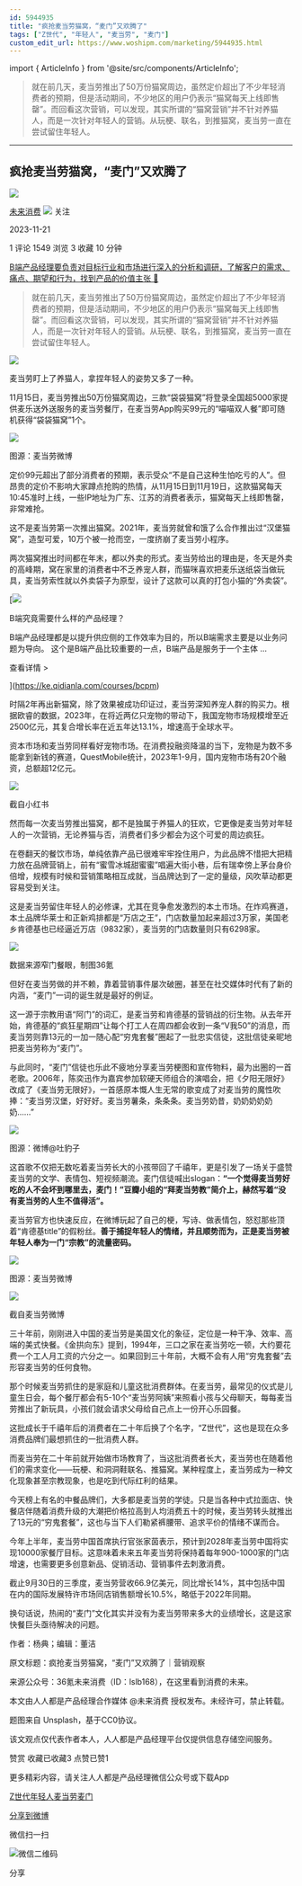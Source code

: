 ```yaml
---
id: 5944935
title: "疯抢麦当劳猫窝，“麦门”又欢腾了"
tags: ["Z世代", "年轻人", "麦当劳", "麦门"]
custom_edit_url: https://www.woshipm.com/marketing/5944935.html
---
```

import { ArticleInfo } from '@site/src/components/ArticleInfo';

<ArticleInfo
    author="未来消费"
    authorLink="https://www.woshipm.com/u/774470"
    published="2023-11-21"
    views={1549}
    comments={1}
    collects={3}
/>

> 就在前几天，麦当劳推出了50万份猫窝周边，虽然定价超出了不少年轻消费者的预期，但是活动期间，不少地区的用户仍表示“猫窝每天上线即售罄”。而回看这次营销，可以发现，其实所谓的“猫窝营销”并不针对养猫人，而是一次针对年轻人的营销。从玩梗、联名，到推猫窝，麦当劳一直在尝试留住年轻人。

---

## 疯抢麦当劳猫窝，“麦门”又欢腾了

[![](https://image.woshipm.com/wp-files/2021/08/tN96W2sN9qtbHPuqczNi.jpg!/both/72x72)](https://www.woshipm.com/u/774470)

[未来消费](https://www.woshipm.com/u/774470) ![](https://static.woshipm.com/tag/1122_1@2x.png) 关注

2023-11-21

1 评论 1549 浏览 3 收藏 10 分钟

[B端产品经理要负责对目标行业和市场进行深入的分析和调研，了解客户的需求、痛点、期望和行为，找到产品的价值主张 🔗](https://ke.qidianla.com/courses/bcpm)

> 就在前几天，麦当劳推出了50万份猫窝周边，虽然定价超出了不少年轻消费者的预期，但是活动期间，不少地区的用户仍表示“猫窝每天上线即售罄”。而回看这次营销，可以发现，其实所谓的“猫窝营销”并不针对养猫人，而是一次针对年轻人的营销。从玩梗、联名，到推猫窝，麦当劳一直在尝试留住年轻人。

![](https://image.woshipm.com/2023/04/13/d183b81c-d9e9-11ed-bd74-00163e0b5ff3.jpg)

麦当劳盯上了养猫人，拿捏年轻人的姿势又多了一种。

11月15日，麦当劳推出50万份猫窝周边，三款“袋袋猫窝”将登录全国超5000家提供麦乐送外送服务的麦当劳餐厅，在麦当劳App购买99元的“喵喵双人餐”即可随机获得“袋袋猫窝”1个。

![](https://image.woshipm.com/wp-files/2023/11/aQc1qGgMSLDu6FWFrvvU.jpeg)

图源：麦当劳微博

定价99元超出了部分消费者的预期，表示受众“不是自己这种生怕吃亏的人”。但昂贵的定价不影响大家蹲点抢购的热情，从11月15日到11月19日，这款猫窝每天10:45准时上线，一些IP地址为广东、江苏的消费者表示，猫窝每天上线即售罄，非常难抢。

这不是麦当劳第一次推出猫窝。2021年，麦当劳就曾和饿了么合作推出过“汉堡猫窝”，造型可爱，10万个被一抢而空，一度挤崩了麦当劳小程序。

两次猫窝推出时间都在年末，都以外卖的形式。麦当劳给出的理由是，冬天是外卖的高峰期，窝在家里的消费者中不乏养宠人群，而猫咪喜欢把麦乐送纸袋当做玩具，麦当劳索性就以外卖袋子为原型，设计了这款可以真的打包小猫的“外卖袋”。

[![](https://image.woshipm.com/2023/08/02/f7cafd68-30e3-11ee-9da3-00163e0b5ff3.png)

B端究竟需要什么样的产品经理？

B端产品经理都是以提升供应侧的工作效率为目的，所以B端需求主要是以业务问题为导向。 这个是B端产品比较重要的一点，B端产品是服务于一个主体 ...

查看详情 >

](https://ke.qidianla.com/courses/bcpm)

时隔2年再出新猫窝，除了效果被成功印证过，麦当劳深知养宠人群的购买力。根据欧睿的数据，2023年，在将近两亿只宠物的带动下，我国宠物市场规模增至近2500亿元，其复合增长率在近五年达13.1%，增速高于全球水平。

资本市场和麦当劳同样看好宠物市场。在消费投融资降温的当下，宠物是为数不多能拿到新钱的赛道，QuestMobile统计，2023年1-9月，国内宠物市场有20个融资，总额超12亿元。

![](https://image.woshipm.com/wp-files/2023/11/EUUJSjepYQWf9XGCX4rw.jpeg)

截自小红书

然而每一次麦当劳推出猫窝，都不是独属于养猫人的狂欢，它更像是麦当劳对年轻人的一次营销，无论养猫与否，消费者们多少都会为这个可爱的周边疯狂。

在卷翻天的餐饮市场，单纯依靠产品已很难牢牢拴住用户，为此品牌不惜把大把精力放在品牌营销上，前有“蜜雪冰城甜蜜蜜”唱遍大街小巷，后有瑞幸傍上茅台身价倍增，规模有时候和营销策略相互成就，当品牌达到了一定的量级，风吹草动都更容易受到关注。

这是麦当劳留住年轻人的必修课，尤其在竞争愈发激烈的本土市场。在炸鸡赛道，本土品牌华莱士和正新鸡排都是“万店之王”，门店数量加起来超过3万家，美国老乡肯德基也已经逼近万店（9832家），麦当劳的门店数量则只有6298家。

![](https://image.woshipm.com/wp-files/2023/11/7IrLTCOBLyceO7lXwJRG.jpeg)

数据来源窄门餐眼，制图36氪

但好在麦当劳做的并不赖，靠着营销事件屡次破圈，甚至在社交媒体时代有了新的内涵，“麦门”一词的诞生就是最好的例证。

这一源于宗教用语“阿门”的词汇，是麦当劳和肯德基的营销战的衍生物。从去年开始，肯德基的“疯狂星期四”让每个打工人在周四都会收到一条“V我50”的消息，而麦当劳则靠13元的一加一随心配“穷鬼套餐”圈起了一批忠实信徒，这批信徒亲昵地把麦当劳称为“麦门”。

与此同时，“麦门”信徒也乐此不疲地分享麦当劳梗图和宣传物料，最为出圈的一首老歌。2006年，陈奕迅作为嘉宾参加软硬天师组合的演唱会，把《夕阳无限好》改成了《麦当劳无限好》，一首感原本慨人生无常的歌变成了对麦当劳的魔性吹捧：“麦当劳汉堡，好好好。麦当劳薯条，条条条。麦当劳奶昔，奶奶奶奶奶奶……”

![](https://image.woshipm.com/wp-files/2023/11/qzcJGqXlrODsMnC0Q4hM.jpeg)

图源：微博@吐豹子

这首歌不仅把无数吃着麦当劳长大的小孩带回了千禧年，更是引发了一场关于盛赞麦当劳的文学、表情包、短视频潮流。麦门信徒喊出slogan：**“一个觉得麦当劳好吃的人不会坏到哪里去，麦门！”豆瓣小组的“拜麦当劳教”简介上，赫然写着“没有麦当劳的人生不值得活”。**

麦当劳官方也快速反应，在微博玩起了自己的梗，写诗、做表情包，怒怼那些顶着“肯德基title”的假粉丝。**善于捕捉年轻人的情绪，并且顺势而为，正是麦当劳被年轻人奉为一门“宗教”的流量密码。**

![](https://image.woshipm.com/wp-files/2023/11/slk0AM8BY6HGy13vMox9.jpeg)

图源：麦当劳微博

![](https://image.woshipm.com/wp-files/2023/11/tTYdDIPVKCCKHZ8yZO8c.jpeg)

截自麦当劳微博

三十年前，刚刚进入中国的麦当劳是美国文化的象征，定位是一种干净、效率、高端的美式快餐。《金拱向东》提到，1994年，三口之家在麦当劳吃一顿，大约要花费一个工人月工资的六分之一。如果回到三十年前，大概不会有人用“穷鬼套餐”去形容麦当劳的任何食物。

那个时候麦当劳抓住的是家庭和儿童这批消费群体。在麦当劳，最常见的仪式是儿童生日会，每个餐厅都会有5-10个“麦当劳阿姨”来照看小孩与父母聊天，每每麦当劳推出了新玩具，小孩们就会请求父母给自己点上一份开心乐园餐。

这批成长于千禧年后的消费者在二十年后换了个名字，“Z世代”，这也是现在众多消费品牌们最想抓住的一批消费人群。

而麦当劳在二十年前就开始做市场教育了，当这批消费者长大，麦当劳也在随着他们的需求变化——玩梗、和洞洞鞋联名、推猫窝。某种程度上，麦当劳成为一种文化现象甚至宗教现象，也是吃到代际红利的结果。

今天榜上有名的中餐品牌们，大多都是麦当劳的学徒。只是当各种中式拉面店、快餐店伴随着消费升级的大潮把价格拉高到人均消费五十的时候，麦当劳转头就推出了13元的“穷鬼套餐”，这也与当下人们勒紧裤腰带、追求平价的情绪不谋而合。

今年上半年，麦当劳中国首席执行官张家茵表示，预计到2028年麦当劳中国将实现10000家餐厅目标。这意味着未来五年麦当劳将保持着每年900-1000家的门店增速，也需要更多创意新品、促销活动、营销事件去刺激消费。

截止9月30日的三季度，麦当劳营收66.9亿美元，同比增长14%，其中包括中国在内的国际发展特许市场同店销售额增长10.5%，略低于2022年同期。

换句话说，热闹的“麦门”文化其实并没有为麦当劳带来多大的业绩增长，这是这家快餐巨头亟待解决的问题。

作者：杨典；编辑：董洁

原文标题：疯抢麦当劳猫窝，“麦门”又欢腾了｜营销观察

来源公众号：36氪未来消费（ID：lslb168），在这里看到消费的未来。

本文由人人都是产品经理合作媒体 @未来消费 授权发布。未经许可，禁止转载。

题图来自 Unsplash，基于CC0协议。

该文观点仅代表作者本人，人人都是产品经理平台仅提供信息存储空间服务。

赞赏 收藏已收藏3 点赞已赞1

更多精彩内容，请关注人人都是产品经理微信公众号或下载App

[Z世代](https://www.woshipm.com/tag/z%e4%b8%96%e4%bb%a3)[年轻人](https://www.woshipm.com/tag/%e5%b9%b4%e8%bd%bb%e4%ba%ba)[麦当劳](https://www.woshipm.com/tag/%e9%ba%a6%e5%bd%93%e5%8a%b3)[麦门](https://www.woshipm.com/tag/%e9%ba%a6%e9%97%a8)

[分享到微博](https://service.weibo.com/share/share.php?appkey=2775287854&title=疯抢麦当劳猫窝，“麦门”又欢腾了&url=https://www.woshipm.com/marketing/5944935.html&pic=https://image.woshipm.com/2023/04/13/d183b81c-d9e9-11ed-bd74-00163e0b5ff3.jpg)

微信扫一扫

![微信二维码](https://api.pwmqr.com/qrcode/create/?url=https://www.woshipm.com/marketing/5944935.html)

分享
